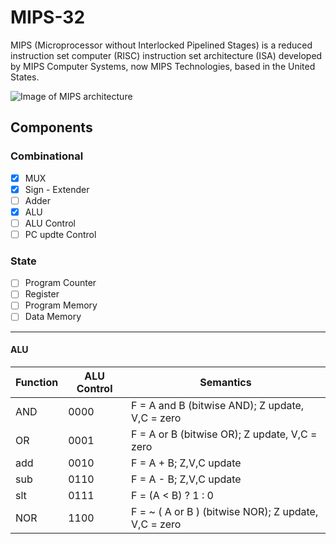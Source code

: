 # MIPS-32

MIPS (Microprocessor without Interlocked Pipelined Stages) is a reduced instruction set computer (RISC) instruction set architecture (ISA) developed by MIPS Computer Systems, now MIPS Technologies, based in the United States.

![Image of MIPS architecture](https://i.imgur.com/6R3Xz.png)

## Components
###   Combinational
- [x] MUX
- [x] Sign - Extender
- [ ] Adder
- [x] ALU
- [ ] ALU Control
- [ ] PC updte Control

 ###  State
- [ ] Program Counter
- [ ] Register
- [ ] Program Memory 
- [ ] Data Memory
------------------------------------------------------------------
#### ALU
Function | ALU Control | Semantics
------------| ------------------|-------------------------
AND | 0000  |   F = A and B (bitwise AND); Z update, V,C = zero
OR  | 0001	 |   F = A or B (bitwise OR); Z update, V,C = zero
add | 0010 	|   F = A + B; Z,V,C update
sub | 0110	 |   F = A - B; Z,V,C update
slt	| 0111	 |   F = (A < B) ? 1 : 0
NOR	| 1100  |   F = ~ ( A or B ) (bitwise NOR); Z update, V,C = zero

